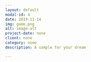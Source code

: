 ```yaml
---
layout: default
modal-id: 4
date: 2019-11-14
img: game.png
alt: image-alt
project-date: none
client: none
category: none
description: A sample for your dream

---
```

